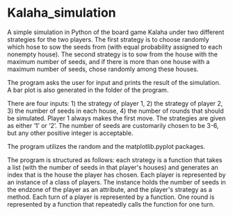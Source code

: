 # Kalaha_simulation

A simple simulation in Python of the board game Kalaha under two different strategies for the two players. The first strategy is to choose randomly which hose to sow the seeds from  (with equal probability assigned to each nonempty house). The second strategy is to sow from the house with the maximum number of seeds, and if there is more than one house with a maximum number of seeds, chose randomly among these houses. 

The program asks the user for input and prints the result of the simulation. A bar plot is also generated in the folder of the program. 

There are four inputs: 1) the strategy of player 1, 2) the strategy of player 2, 3) the number of seeds in each house, 4) the number of rounds that should be simulated. Player 1 always makes the first move. The strategies are given as either ‘1’ or ‘2’.  The number of seeds are customarily chosen to be 3-6, but any other positive integer is acceptable. 

The program utilizes the random and the matplotlib.pyplot packages.

The program is structured as follows: each strategy is a function that takes a list (with the number of seeds in that player's houses) and generates an index that is the house the player has chosen. Each player is represented by an instance of a class of players. The instance holds the number of seeds in the endzone of the player as an attribute, and the player's strategy as a method. Each turn of a player is represented by a function. One round is represented by a function that repeatedly calls the function for one turn. 
